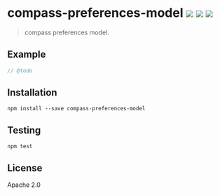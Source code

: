 # compass-preferences-model [![][npm_img]][npm_url] [![][travis_img]][travis_url] [![][inch_img]][inch_url]

> compass preferences model.

## Example

```javascript
// @todo
```

## Installation

```
npm install --save compass-preferences-model
```

## Testing

```
npm test
```

## License

Apache 2.0

[travis_img]: https://secure.travis-ci.org/compass-js/preferences-model.svg?branch=master
[travis_url]: https://travis-ci.org/compass-js/preferences-model
[npm_img]: https://img.shields.io/npm/v/compass-preferences-model.svg
[npm_url]: https://www.npmjs.org/package/compass-preferences-model
[inch_img]: http://inch-ci.org/github/compass-js/preferences-model.svg?branch=master
[inch_url]: http://inch-ci.org/github/compass-js/preferences-model
